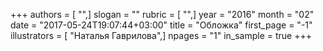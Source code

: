 +++
authors = [ "",]
slogan = ""
rubric = [ "",]
year = "2016"
month = "02"
date = "2017-05-24T19:07:44+03:00"
title = "Обложка"
first_page = "-1"
illustrators = [ "Наталья Гаврилова",]
npages = "1"
in_sample = true
+++
